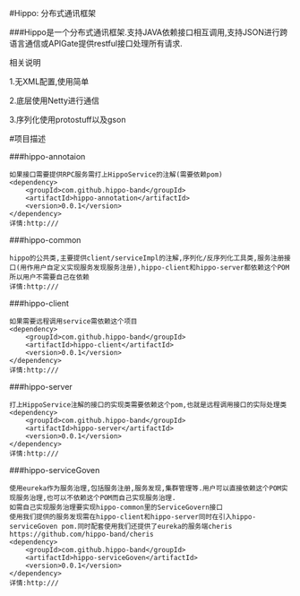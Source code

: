 #Hippo: 分布式通讯框架

###Hippo是一个分布式通讯框架.支持JAVA依赖接口相互调用,支持JSON进行跨语言通信或APIGate提供restful接口处理所有请求.

相关说明

1.无XML配置,使用简单

2.底层使用Netty进行通信

3.序列化使用protostuff以及gson

#项目描述

###hippo-annotaion

    如果接口需要提供RPC服务需打上HippoService的注解(需要依赖pom)
    <dependency>
        <groupId>com.github.hippo-band</groupId>
        <artifactId>hippo-annotation</artifactId>
        <version>0.0.1</version>
    </dependency>
    详情:http:///

###hippo-common

    hippo的公共类,主要提供client/serviceImpl的注解,序列化/反序列化工具类,服务注册接口(用作用户自定义实现服务发现服务注册),hippo-client和hippo-server都依赖这个POM所以用户不需要自己在依赖
    详情:http:///

###hippo-client

    如果需要远程调用service需依赖这个项目
    <dependency>
        <groupId>com.github.hippo-band</groupId>
        <artifactId>hippo-client</artifactId>
        <version>0.0.1</version>
    </dependency>
    详情:http:///

###hippo-server

    打上HippoService注解的接口的实现类需要依赖这个pom,也就是远程调用接口的实际处理类
    <dependency>
        <groupId>com.github.hippo-band</groupId>
        <artifactId>hippo-server</artifactId>
        <version>0.0.1</version>
    </dependency>
    详情:http:///

###hippo-serviceGoven

    使用eureka作为服务治理,包括服务注册,服务发现,集群管理等.用户可以直接依赖这个POM实现服务治理,也可以不依赖这个POM而自己实现服务治理.
    如需自己实现服务治理要实现hippo-common里的ServiceGovern接口
    使用我们提供的服务发现需在hippo-client和hippo-server同时在引入hippo-serviceGoven pom.同时配套使用我们还提供了eureka的服务端cheris https://github.com/hippo-band/cheris
    <dependency>
        <groupId>com.github.hippo-band</groupId>
        <artifactId>hippo-serviceGoven</artifactId>
        <version>0.0.1</version>
    </dependency>
    详情:http:///



